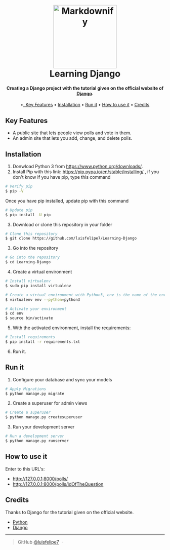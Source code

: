<h1 align="center">
  <br>
  <a href="https://github.com/luisfelipe7/Learning-Python3.git"><img src="https://rawgit.com/luisfelipe7/Learning-Django/master/django.png" alt="Markdownify" width="200"></a>
  <br>
  Learning Django
  <br>
</h1>
<h4 align="center">Creating a Django project with the tutorial given on the official website of <a href="https://www.djangoproject.com/" target="_blank">Django</a>.</h4>

<p align="center">
  •<a href="#key-features">&nbsp; Key Features</a> •
  <a href="#installation">Installation</a> •
  <a href="#run-it">Run it</a> •
  <a href="#how-to-use-it">How to use it</a> •
  <a href="#credits">Credits</a>
</p>

## Key Features

* A public site that lets people view polls and vote in them.
* An admin site that lets you add, change, and delete polls.

## Installation

1. Donwload Python 3 from https://www.python.org/downloads/.
2. Install Pip with this link: https://pip.pypa.io/en/stable/installing/ , if you
   don't know if you have pip, type this command
```bash
# Verify pip
$ pip -V
```
   Once you have pip installed, update pip with this command
```bash
# Update pip
$ pip install -U pip
```    
3.  Download or clone this repository in your folder
```bash
# Clone this repository
$ git clone https://github.com/luisfelipe7/Learning-Django
```
3. Go into the repository
```bash
# Go into the repository
$ cd Learning-Django
```

4. Create a virtual environment
```bash
# Install virtualenv 
$ sudo pip install virtualenv 
```
```bash
# Create a virtual environment with Python3, env is the name of the environment
$ virtualenv env --python=python3 
```
```bash
# Activate your environment
$ cd env
$ source bin/activate 
```
 5. With the activated environment, install the requirements:
 ```bash
# Install requirements
$ pip install -r requirements.txt
```
  6. Run it.

## Run it
1. Configure your database and sync your models
```bash
# Apply Migrations
$ python manage.py migrate
```
2. Create a superuser for admin views
```bash
# Create a superuser
$ python manage.py createsuperuser
```
3. Run your development server
```bash
# Run a development server
$ python manage.py runserver
```

## How to use it

Enter to this URL's:
* http://127.0.0.1:8000/polls/
* http://127.0.0.1:8000/polls/idOfTheQuestion

## Credits

Thanks to Django for the tutorial given on the official website.

- [Python](https://www.python.org/)
- [Django](https://www.djangoproject.com/)

---

> GitHub [@luisfelipe7](https://github.com/luisfelipe7) &nbsp;&middot;&nbsp;
